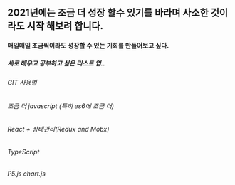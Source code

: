 ## 2021년에는 조금 더 성장 할수 있기를 바라며 사소한 것이라도 시작 해보려 합니다.

#### 매일매일 조금씩이라도 성장할 수 있는 기회를 만들어보고 싶다.

##### 새로 배우고 공부하고 싶은 리스트 업..

###### GIT 사용법

###### 조금 더 javascript (특히 es6에 조금 더)

###### React + 상태관리(Redux and Mobx)

###### TypeScript

###### P5.js chart.js
